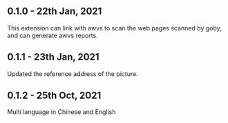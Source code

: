 ## 0.1.0 - 22th Jan, 2021

This extension can link with awvs to scan the web pages scanned by goby, and can generate awvs reports. 

## 0.1.1 - 23th Jan, 2021

Updated the reference address of the picture.

## 0.1.2 - 25th Oct, 2021 
Multi language in Chinese and English